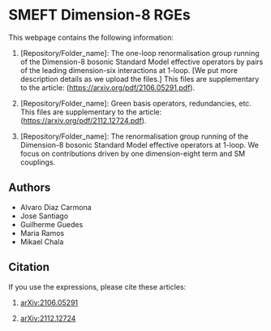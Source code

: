 # SMEFT Dimension-8 RGEs

This webpage contains the following information:

1. [Repository/Folder_name]: The one-loop renormalisation group running of the Dimension-8 bosonic Standard
Model effective operators by pairs of the leading dimension-six interactions at 1-loop.  [We put more description details as we upload the files.] This files are supplementary to the article: (https://arxiv.org/pdf/2106.05291.pdf).

2. [Repository/Folder_name]: Green basis operators, redundancies, etc. This files are supplementary to the article: (https://arxiv.org/pdf/2112.12724.pdf).

3. [Repository/Folder_name]: The renormalisation group running of the Dimension-8 bosonic Standard Model effective operators at 1-loop. We focus on contributions driven by one dimension-eight term and SM couplings.

## Authors
* Alvaro Diaz Carmona
* Jose Santiago
* Guilherme Guedes
* Maria Ramos
* Mikael Chala

## Citation

If you use the expressions, please cite these articles:

1. [arXiv:2106.05291](https://arxiv.org/pdf/2106.05291.pdf)

2. [arXiv:2112.12724](https://arxiv.org/pdf/2112.12724.pdf)
